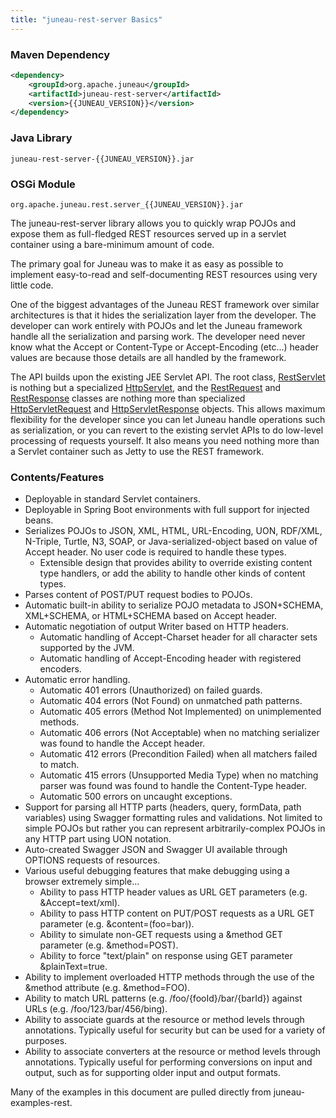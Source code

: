 ```yaml
---
title: "juneau-rest-server Basics"
---
```


### Maven Dependency

```xml
<dependency>
    <groupId>org.apache.juneau</groupId>
    <artifactId>juneau-rest-server</artifactId>
    <version>{{JUNEAU_VERSION}}</version>
</dependency>
```

### Java Library

```text
juneau-rest-server-{{JUNEAU_VERSION}}.jar
```

### OSGi Module

```text
org.apache.juneau.rest.server_{{JUNEAU_VERSION}}.jar
```

The juneau-rest-server library allows you to quickly wrap POJOs and expose them as full-fledged REST resources served up in a servlet container using a bare-minimum amount of code.

The primary goal for Juneau was to make it as easy as possible to implement easy-to-read and self-documenting REST resources using very little code.

One of the biggest advantages of the Juneau REST framework over similar architectures is that it hides the serialization layer from the developer.
The developer can work entirely with POJOs and let the Juneau framework handle all the serialization and parsing work.
The developer need never know what the Accept or Content-Type or Accept-Encoding (etc...) header values are because those details are all handled by the framework.

The API builds upon the existing JEE Servlet API.
The root class, [RestServlet]({{API_DOCS}}/org/apache/juneau/rest/servlet/RestServlet.html) is nothing but a specialized [HttpServlet]({{API_DOCS}}/jakarta/servlet/http/HttpServlet.html), and the [RestRequest]({{API_DOCS}}/org/apache/juneau/rest/RestRequest.html) and [RestResponse]({{API_DOCS}}/org/apache/juneau/rest/RestResponse.html) classes are nothing more than specialized [HttpServletRequest]({{API_DOCS}}/jakarta/servlet/http/HttpServletRequest.html) and [HttpServletResponse]({{API_DOCS}}/jakarta/servlet/http/HttpServletResponse.html) objects.
This allows maximum flexibility for the developer since you can let Juneau handle operations such as serialization, or you can revert to the existing servlet APIs to do low-level processing of requests yourself.
It also means you need nothing more than a Servlet container such as Jetty to use the REST framework.

### Contents/Features

- Deployable in standard Servlet containers.
- Deployable in Spring Boot environments with full support for injected beans.
- Serializes POJOs to JSON, XML, HTML, URL-Encoding, UON, RDF/XML, N-Triple, Turtle, N3, SOAP, or Java-serialized-object based on value of Accept header. No user code is required to handle these types.
  - Extensible design that provides ability to override existing content type handlers, or add the ability to handle other kinds of content types.
- Parses content of POST/PUT request bodies to POJOs.
- Automatic built-in ability to serialize POJO metadata to JSON+SCHEMA, XML+SCHEMA, or HTML+SCHEMA based on Accept header.
- Automatic negotiation of output Writer based on HTTP headers.
  - Automatic handling of Accept-Charset header for all character sets supported by the JVM.
  - Automatic handling of Accept-Encoding header with registered encoders.
- Automatic error handling.
  - Automatic 401 errors (Unauthorized) on failed guards.
  - Automatic 404 errors (Not Found) on unmatched path patterns.
  - Automatic 405 errors (Method Not Implemented) on unimplemented methods.
  - Automatic 406 errors (Not Acceptable) when no matching serializer was found to handle the Accept header.
  - Automatic 412 errors (Precondition Failed) when all matchers failed to match.
  - Automatic 415 errors (Unsupported Media Type) when no matching parser was found was found to handle the Content-Type header.
  - Automatic 500 errors on uncaught exceptions.
- Support for parsing all HTTP parts (headers, query, formData, path variables) using Swagger formatting rules and validations. Not limited to simple POJOs but rather you can represent arbitrarily-complex POJOs in any HTTP part using UON notation.
- Auto-created Swagger JSON and Swagger UI available through OPTIONS requests of resources.
- Various useful debugging features that make debugging using a browser extremely simple...
  - Ability to pass HTTP header values as URL GET parameters (e.g. &Accept=text/xml).
  - Ability to pass HTTP content on PUT/POST requests as a URL GET parameter (e.g. &content=(foo=bar)).
  - Ability to simulate non-GET requests using a &method GET parameter (e.g. &method=POST).
  - Ability to force "text/plain" on response using GET parameter &plainText=true.
- Ability to implement overloaded HTTP methods through the use of the &method attribute (e.g. &method=FOO).
- Ability to match URL patterns (e.g. /foo/\{fooId\}/bar/\{barId\}) against URLs (e.g. /foo/123/bar/456/bing).
- Ability to associate guards at the resource or method levels through annotations. Typically useful for security but can be used for a variety of purposes.
- Ability to associate converters at the resource or method levels through annotations. Typically useful for performing conversions on input and output, such as for supporting older input and output formats.

Many of the examples in this document are pulled directly from juneau-examples-rest.
